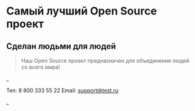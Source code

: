 # Самый лучший Open Source проект

## Сделан людьми для людей

> Наш Open Source проект предназначен для объединения людей со всего мира!

_

Тел: 8 800 333 55 22
Email: support@test.ru

_
